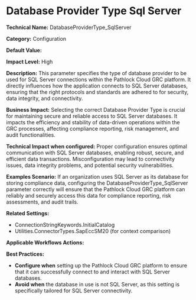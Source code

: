 # Database Provider Type Sql Server

**Technical Name:** DatabaseProviderType_SqlServer

**Category:** Configuration

**Default Value:**

**Impact Level:** High

**Description:** This parameter specifies the type of database provider to be used for SQL Server connections within the Pathlock Cloud GRC platform. It directly influences how the application connects to SQL Server databases, ensuring that the right protocols and standards are adhered to for security, data integrity, and connectivity.

**Business Impact:** Selecting the correct Database Provider Type is crucial for maintaining secure and reliable access to SQL Server databases. It impacts the efficiency and stability of data-driven operations within the GRC processes, affecting compliance reporting, risk management, and audit functionalities.

**Technical Impact when configured:** Proper configuration ensures optimal communication with SQL Server databases, enabling robust, secure, and efficient data transactions. Misconfiguration may lead to connectivity issues, data integrity problems, and potential security vulnerabilities.

**Examples Scenario:** If an organization uses SQL Server as its database for storing compliance data, configuring the DatabaseProviderType_SqlServer parameter correctly will ensure that the Pathlock Cloud GRC platform can reliably and securely access this data for compliance reporting, risk assessments, and audit trails.

**Related Settings:**
- ConnectionStringKeywords.InitialCatalog
- Utilities.ConnectorTypes.SapEccSM20 (for context comparison)

**Applicable Workflows Actions:** 

**Best Practices:** 
- **Configure when** setting up the Pathlock Cloud GRC platform to ensure that it can successfully connect to and interact with SQL Server databases.
- **Avoid when** the database in use is not SQL Server, as this setting is specifically tailored for SQL Server connectivity.